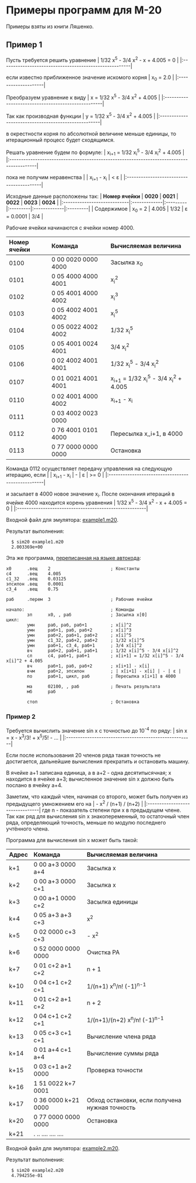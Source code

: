# Примеры программ для М-20 #

Примеры взяты из книги Ляшенко.

## Пример 1 ##

Пусть требуется решить уравнение
| 1/32 x<sup>5</sup> - 3/4 x<sup>2</sup> - x + 4.005 = 0 |
|:-------------------------------------------------------|

если известно приближенное значение искомого корня
| x<sub>0</sub> = 2.0 |
|:--------------------|

Преобразуем уравнение к виду
| x = 1/32 x<sup>5</sup> - 3/4 x<sup>2</sup> + 4.005 |
|:---------------------------------------------------|

Так как производная функции
| у = 1/32 x<sup>5</sup> - 3/4 x<sup>2</sup> + 4.005 |
|:----------------------------------------------------|

в окрестности корня по абсолютной величине меньше единицы,
то итерационный процесс будет сходящимся.

Решать уравнение будем по формуле:
| x<sub>i+1</sub> = 1/32 x<sub>i</sub><sup>5</sup> - 3/4 x<sub>i</sub><sup>2</sup> + 4.005 |
|:-----------------------------------------------------------------------------------------|

пока не получим неравенства
| | x<sub>i+1</sub> - x<sub>i</sub> | < ε |
|:-----------------------------------------|

Исходные данные расположены так:
| **Номер ячейки** | **0020**     | **0021** | **0022** | **0023**     | **0024** |
|:----------------------------|:-------------|:---------|:---------|:-------------|:---------|
| Содержимое     | x<sub>0</sub> = 2 | 4.005  | 1/32   | ε = 0.0001 | 3/4    |

Рабочие ячейки начинаются с ячейки номер 4000.

| **Номер ячейки** | **Команда**           | **Вычисляемая величина** |
|:----------------------------|:-----------------------------|:--------------------------------------------|
|  0100          | 0 00 0020 0000 4000 | Засылка x<sub>0</sub>  |
|  0101          | 0 05 4000 4000 4001 | x<sub>i</sub><sup>2</sup>  |
|  0102          | 0 05 4001 4000 4002 | x<sub>i</sub><sup>3</sup>  |
|  0103          | 0 05 4002 4001 4002 | x<sub>i</sub><sup>5</sup>  |
|  0104          | 0 05 0022 4002 4002 | 1/32 x<sub>i</sub><sup>5</sup>  |
|  0105          | 0 05 4001 0024 4001 | 3/4 x<sub>i</sub><sup>2</sup>  |
|  0106          | 0 02 4002 4001 4001 | 1/32 x<sub>i</sub><sup>5</sup> - 3/4 x<sub>i</sub><sup>2</sup>  |
|  0107          | 0 01 0021 4001 4001 | x<sub>i+1</sub> = 1/32 x<sub>i</sub><sup>5</sup> - 3/4 x<sub>i</sub><sup>2</sup> + 4.005 |
|  0110          | 0 02 4001 4000 4002 | x<sub>i+1</sub> - x<sub>i</sub>  |
|  0111          | 0 03 4002 0023 0000 | |x<sub>i+1</sub> - x<sub>i</sub> | - | ε | |
|  0112          | 0 76 4001 0101 4000 | Пересылка x,,i+1, в 4000  |
|  0113          | 0 77 0000 0000 0000 | Остановка  |

Команда 0112 осуществляет передачу управления на следующую итерацию,
если
| | x<sub>i+1</sub> - x<sub>i</sub> | - | ε | >= 0 |
|:--------------------------------------------------|

и засылает в 4000 новое значение x<sub>i</sub>.
После окончания итераций в ячейке 4000 находится корень уравнения
| 1/32 x<sup>5</sup> - 3/4 x<sup>2</sup> - x + 4.005 = 0 |
|:-------------------------------------------------------|

Входной файл для эмулятора: [example1.m20](http://code.google.com/p/m20/source/browse/trunk/as/example1.m20).

Результат выполнения:
```
  $ sim20 example1.m20 
  2.003369e+00
```

Эта же программа, [переписанная на языке автокода](http://code.google.com/p/m20/source/browse/trunk/as/task1.s20):
```
х0      .вещ    2                       ; Константы
с4      .вещ    4.005
с1_32   .вещ    0.03125
эпсилон .вещ    0.0001
с3_4    .вещ    0.75

раб     .перем  3                       ; Рабочие ячейки

начало:                                 ; Команды
        зп      х0, , раб               ; Засылка x[0]
цикл:
        умн     раб, раб, раб+1         ; x[i]^2
        умн     раб+1, раб, раб+2       ; x[i]^3
        умн     раб+2, раб+1, раб+2     ; x[i]^5
        умн     с1_32, раб+2, раб+2     ; 1/32 x[i]^5
        умн     раб+1, с3_4, раб+1      ; 3/4 x[i]^2
        вч      раб+2, раб+1, раб+1     ; 1/32 x[i]^5 - 3/4 x[i]^2
        сл      с4, раб+1, раб+1        ; x[i+1] = 1/32 x[i]^5 - 3/4 x[i]^2 + 4.005
        вч      раб+1, раб, раб+2       ; x[i+1] - x[i]
        вчм     раб+2, эпсилон          ; | x[i+1] - x[i] | - | ε |
        по      раб+1, цикл, раб        ; Пересылка x[i+1] в 4000

        ма      02100, , раб            ; Печать результата
        мб      раб

        стоп                            ; Остановка
```

### Пример 2 ###

Требуется вычислить значение sin x с точностью до 10<sup>-4</sup> по ряду:
| sin x = x - x<sup>3</sup>/3! + x<sup>5</sup>/5! - ... |
|:------------------------------------------------------|

Если после использования 20 членов ряда такая точность не достигается,
дальнейшие вычисления прекратить и остановить машину.

В ячейке a+1 записана единица, а в a+2 - одна десятитысячная;
x находится в ячейке a+3; вычисленное значение sin x должно быть
послано в ячейку a+4.

Заметим, что каждый член, начиная со второго, может быть получен из
предыдущего умножением его на
| - x<sup>2</sup> / (n+1) / (n+2) |
|:--------------------------------|
где n - показатель степени при x в предыдущем члене. Так как ряд
для вычисления sin x знакопеременный, то остаточный член ряда,
определяющий точность, меньше по модулю последнего учтённого члена.

Программа для вычисления sin x может быть такой:

| **Адрес** | **Команда**            | **Вычисляемая величина** |
|:---------------|:------------------------------|:--------------------------------------------|
| k+1     | 0 00 a+3  0000 a+4   | Засылка x  |
| k+2     | 0 00 a+3  0000 c+1   | Засылка x  |
| k+3     | 0 00 a+1  0000 c+2   | Засылка единицы  |
| k+4     | 0 05 a+3  a+3  c+3   | x<sup>2</sup> |
| k+5     | 0 02 0000 c+3  c+3   | - x<sup>2</sup> |
| k+6     | 0 52 0000 0000 0000  | Очистка РА  |
| k+7     | 0 01 c+2  a+1  c+2   | n + 1  |
| k+10    | 0 04 c+1  c+2  c+1   | 1/(n+1) x<sup>n</sup>/n! (-1)<sup>n-1</sup> |
| k+11    | 0 01 c+2  a+1  c+2   | n + 2  |
| k+12    | 0 04 c+1  c+2  c+1   | 1/(n+1)/(n+2) x<sup>n</sup>/n! (-1)<sup>n-1</sup> |
| k+13    | 0 05 c+3  c+1  c+1   | Вычисление члена ряда  |
| k+14    | 0 01 a+4  c+1  a+4   | Вычисление суммы ряда  |
| k+15    | 0 03 c+1  a+2  0000  | Проверка точности |
| k+16    | 1 51 0022 k+7  0001  |   |
| k+17    | 0 36 0000 k+21 0000  | Обход остановки, если получена нужная точность |
| k+20    | 0 77 0000 0000 0000  | Остановка  |
| k+21    |  . .. .... .... .... |   |

Входной файл для эмулятора: [example2.m20](http://code.google.com/p/m20/source/browse/trunk/as/example2.m20).

Результат выполнения:
```
  $ sim20 example2.m20 
  4.794255e-01
```
